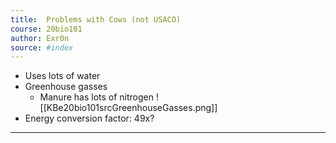 ```yaml
---
title:  Problems with Cows (not USACO)
course: 20bio101
author: Exr0n
source: #index
---
```


- Uses lots of water
- Greenhouse gasses
	- Manure has lots of nitrogen
	![[KBe20bio101srcGreenhouseGasses.png]]
- Energy conversion factor: 49x?

---
